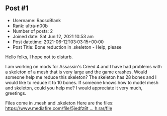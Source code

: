 ## Post #1
- Username: RacsoBlank
- Rank: ultra-n00b
- Number of posts: 2
- Joined date: Sat Jun 12, 2021 10:53 am
- Post datetime: 2021-06-12T03:03:15+00:00
- Post Title: Bone reduction in .skeleton - Help, please

Hello folks, I hope not to disturb.

I am working on mods for Assassin's Creed 4 and I have had problems with a skeleton of a mesh that is very large and the game crashes. Would someone help me reduce this skeleton? The skeleton has 28 bones and I would like to reduce it to 10 bones. If someone knows how to model mesh and skeleton, could you help me? I would appreciate it very much, greetings.

Files come in .mesh and .skeleton
Here are the files:
[https://www.mediafire.com/file/5jedfz8t ... h.rar/file](https://www.mediafire.com/file/5jedfz8twlv7g7q/Skeleton+and+Mesh.rar/file)

